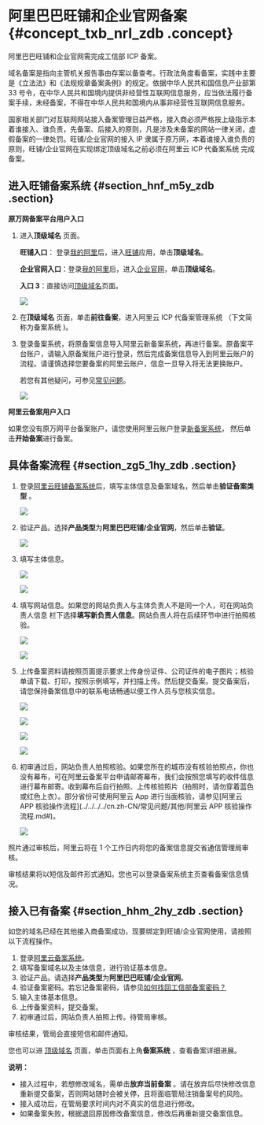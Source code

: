 # 阿里巴巴旺铺和企业官网备案 {#concept_txb_nrl_zdb .concept}

阿里巴巴旺铺和企业官网需完成工信部 ICP 备案。

域名备案是指向主管机关报告事由存案以备查考。行政法角度看备案，实践中主要是《立法法》和《法规规章备案条例》的规定。依据中华人民共和国信息产业部第 33 号令，在中华人民共和国境内提供非经营性互联网信息服务，应当依法履行备案手续，未经备案，不得在中华人民共和国境内从事非经营性互联网信息服务。

国家相关部门对互联网网站接入备案管理日益严格，接入商必须严格按上级指示本着谁接入、谁负责，先备案、后接入的原则，凡是涉及未备案的网站一律关闭，虚假备案的一律处罚。旺铺/企业官网的接入 IP 隶属于原万网，本着谁接入谁负责的原则，旺铺/企业官网在实现绑定顶级域名之前必须在阿里云 ICP 代备案系统 完成备案。

## 进入旺铺备案系统 {#section_hnf_m5y_zdb .section}

**原万网备案平台用户入口**

1.  进入**顶级域名** 页面。

    **旺铺入口**： 登录[我的阿里](http://work.china.alibaba.com/home/page/index.htm?spm=a2693.6879473.1367436013.1)后，进入[旺铺](http://apps.1688.com/page/freewinportopen.htm?spm=a2693.6879473.1367436013.2)应用，单击**顶级域名**。

    **企业官网入口**：登录[我的阿里](http://work.china.alibaba.com/home/page/index.htm?spm=a2693.6879473.1367436013.1)后，进入[企业官网](http://design.1688.com/page/index.htm?site_id=officialadmin&is_diy=false)，单击**顶级域名**。

    **入口 3**：直接访问[顶级域名](http://domain.1688.com/page/index.htm)页面。

    ![](http://static-aliyun-doc.oss-cn-hangzhou.aliyuncs.com/assets/img/14202/5604_zh-CN.png)

2.  在**顶级域名** 页面，单击**前往备案**，进入阿里云 ICP 代备案管理系统 （下文简称为备案系统 \)。
3.  登录备案系统，将原备案信息导入阿里云新备案系统，再进行备案。原备案平台账户，请输入原备案账户进行登录，然后完成备案信息导入到阿里云账户的流程。请谨慎选择您要备案的阿里云账户，信息一旦导入将无法更换账户。

    若您有其他疑问，可参见[常见问题](https://help.aliyun.com/document_detail/48920.html)。

    ![](http://static-aliyun-doc.oss-cn-hangzhou.aliyuncs.com/assets/img/14202/5605_zh-CN.png)


**阿里云备案用户入口**

如果您没有原万网平台备案账户，请您使用阿里云账户登录[新备案系统](http://icpbeian.aliyun.com/)， 然后单击**开始备案**进行备案。

## 具体备案流程 {#section_zg5_1hy_zdb .section}

1.  登录[阿里云旺铺备案系统](http://icpbeian.aliyun.com/)后，填写主体信息及备案域名，然后单击**验证备案类型** 。

    ![](http://static-aliyun-doc.oss-cn-hangzhou.aliyuncs.com/assets/img/14202/5606_zh-CN.png)

2.  验证产品。选择**产品类型**为**阿里巴巴旺铺/企业官网**，然后单击**验证**。

    ![](http://static-aliyun-doc.oss-cn-hangzhou.aliyuncs.com/assets/img/14202/5618_zh-CN.png)

3.  填写主体信息。

    ![](http://static-aliyun-doc.oss-cn-hangzhou.aliyuncs.com/assets/img/14202/5619_zh-CN.png)

    ![](http://static-aliyun-doc.oss-cn-hangzhou.aliyuncs.com/assets/img/14202/5620_zh-CN.png)

4.  填写网站信息。如果您的网站负责人与主体负责人不是同一个人，可在网站负责人信息 栏下选择**填写新负责人信息**。网站负责人将在后续环节中进行拍照核验。

    ![](http://static-aliyun-doc.oss-cn-hangzhou.aliyuncs.com/assets/img/14202/5621_zh-CN.png)

    ![](http://static-aliyun-doc.oss-cn-hangzhou.aliyuncs.com/assets/img/14202/5648_zh-CN.png)

5.  上传备案资料请按照页面提示要求上传身份证件、公司证件的电子图片；核验单请下载、打印，按照示例填写，并扫描上传。然后提交备案。提交备案后，请您保持备案信息中的联系电话畅通以便工作人员与您核实信息。

    ![](http://static-aliyun-doc.oss-cn-hangzhou.aliyuncs.com/assets/img/14202/5622_zh-CN.png)

    ![](http://static-aliyun-doc.oss-cn-hangzhou.aliyuncs.com/assets/img/14202/5623_zh-CN.png)

    ![](http://static-aliyun-doc.oss-cn-hangzhou.aliyuncs.com/assets/img/14202/5624_zh-CN.png)

    ![](http://static-aliyun-doc.oss-cn-hangzhou.aliyuncs.com/assets/img/14202/5625_zh-CN.png)

6.  初审通过后，网站负责人拍照核验。如果您所在的城市没有核验拍照点，你也没有幕布，可在阿里云备案平台申请邮寄幕布，我们会按照您填写的收件信息进行幕布邮寄。收到幕布后自行拍照、上传核验照片（拍照时，请勿穿着蓝色或红色上衣）。部分省份可使用阿里云 App 进行当面核验，请参见[阿里云 APP 核验操作流程](../../../../cn.zh-CN/常见问题/其他/阿里云 APP 核验操作流程.md#)。

    ![](http://static-aliyun-doc.oss-cn-hangzhou.aliyuncs.com/assets/img/14202/5626_zh-CN.png)


照片通过审核后，阿里云将在 1 个工作日内将您的备案信息提交省通信管理局审核。

审核结果将以短信及邮件形式通知。您也可以登录备案系统主页查看备案信息情况。

## 接入已有备案 {#section_hhm_2hy_zdb .section}

如您的域名已经在其他接入商备案成功，现要绑定到旺铺/企业官网使用，请按照以下流程操作。

1.  登录[阿里云备案系统](http://icpbeian.aliyun.com/)。
2.  填写备案域名以及主体信息，进行验证基本信息。
3.  验证产品。请选择**产品类型**为**阿里巴巴旺铺/企业官网**。
4.  验证备案密码。若忘记备案密码，请参见[如何找回工信部备案密码？](../../../../cn.zh-CN/常见问题/其他/如何找回工信部备案密码？.md#)
5.  输入主体基本信息。
6.  上传备案资料，提交备案。
7.  初审通过后，网站负责人拍照上传。待管局审核。

审核结果，管局会直接短信和邮件通知。

您也可以进 [顶级域名](http://domain.1688.com/page/index.htm) 页面，单击页面右上角**备案系统** ，查看备案详细进展。

**说明：** 

-   接入过程中，若想修改域名，需单击**放弃当前备案** 。请在放弃后尽快修改信息重新提交备案，否则网站随时会被关停，且将面临管局注销备案号的风险。
-   接入成功后，在管局要求时间内对不真实的信息进行修改。
-   如果备案失败，根据退回原因修改备案信息，修改后再重新提交备案信息。

